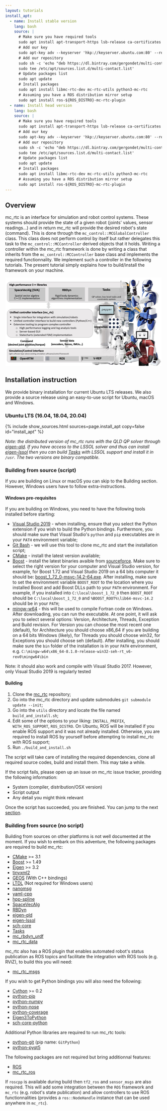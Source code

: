 ```yaml
---
layout: tutorials
install_apt:
  - name: Install stable version
    lang: bash
    source: |
      # Make sure you have required tools
      sudo apt install apt-transport-https lsb-release ca-certificates gnupg
      # Add our key
      sudo apt-key adv --keyserver 'hkp://keyserver.ubuntu.com:80' --recv-key 892EA6EE273707C6495A6FB6220D644C64666806
      # Add our repository
      sudo sh -c 'echo "deb https://dl.bintray.com/gergondet/multi-contact-release $(lsb_release -sc) main" | \
      sudo tee /etc/apt/sources.list.d/multi-contact.list'
      # Update packages list
      sudo apt update
      # Install packages
      sudo apt install libmc-rtc-dev mc-rtc-utils python3-mc-rtc
      # Assuming you have a ROS distribution mirror setup
      sudo apt install ros-${ROS_DISTRO}-mc-rtc-plugin
  - name: Install head version
    lang: bash
    source: |
      # Make sure you have required tools
      sudo apt install apt-transport-https lsb-release ca-certificates gnupg
      # Add our key
      sudo apt-key adv --keyserver 'hkp://keyserver.ubuntu.com:80' --recv-key 892EA6EE273707C6495A6FB6220D644C64666806
      # Add our repository
      sudo sh -c 'echo "deb https://dl.bintray.com/gergondet/multi-contact-head $(lsb_release -sc) main" | \
      sudo tee /etc/apt/sources.list.d/multi-contact.list'
      # Update packages list
      sudo apt update
      # Install packages
      sudo apt install libmc-rtc-dev mc-rtc-utils python3-mc-rtc
      # Assuming you have a ROS distribution mirror setup
      sudo apt install ros-${ROS_DISTRO}-mc-rtc-plugin
---
```


## Overview

mc\_rtc is an interface for simulation and robot control systems. These systems should provide the state of a given robot (joints' values, sensor readings...) and in return mc\_rtc will provide the desired robot's state (command). This is done through the `mc_control::MCGlobalController` class. This class does not perform control by itself but rather delegates this task to the `mc_control::MCController` derived objects that it holds. Writing a controller within the mc\_rtc framework is done by writing a class that inherits from the `mc_control::MCController` base class and implements the required functionnality. We implement such a controller in the following tutorials. The present tutorial simply explains how to build/install the framework on your machine.

<img src="img/mc_rtc_architecture.jpg" alt="architecture_overview" class="img-fluid" />

## Installation instruction

We provide binary installation for current Ubuntu LTS releases. We also provide a source release using an easy-to-use script for Ubuntu, macOS and Windows.

### Ubuntu LTS (16.04, 18.04, 20.04)

{% include show_sources.html sources=page.install_apt copy=false id="install_apt" %}

*Note: the distributed version of mc\_rtc runs with the QLD QP solver through [eigen-qld](https://github.com/jrl-umi3218/eigen-qld). If you have access to the LSSOL solver and thus can install [eigen-lssol](https://gite.lirmm.fr/multi-contact/eigen-lssol) then you can build [Tasks](https://github.com/jrl-umi3218/Tasks) with LSSOL support and install it in `/usr`. The two versions are binary compatible.*

### Building from source (script)

If you are building on Linux or macOS you can skip to the Building section. However, Windows users have to follow extra-instructions.

#### Windows pre-requisites

If you are building on Windows, you need to have the following tools installed before starting:
- [Visual Studio 2019](https://visualstudio.microsoft.com/vs/) - when installing, ensure that you select the Python extension if you wish to build the Python bindings. Furthermore, you should make sure that Visual Studio's `python` and `pip` executables are in your `PATH` environment variable;
- [Git Bash](https://git-scm.com/download/win) - we will use this tool to clone mc\_rtc and start the installation script;
- [CMake](https://cmake.org/download/) - install the latest version available;
- [Boost](https://www.boost.org/) - install the latest binaries avaible from [sourceforce](https://sourceforge.net/projects/boost/files/boost-binaries/). Make sure to select the right version for your computer and Visual Studio version, for example, for Boost 1.72 and Visual Studio 2019 on a 64 bits computer it should be: [boost_1_72_0-msvc-14.2-64.exe](https://sourceforge.net/projects/boost/files/boost-binaries/1.72.0/boost_1_72_0-msvc-14.2-64.exe/download). After installing, make sure to set the environment variable `BOOST_ROOT` to the location where you installed Boost and add Boost DLLs path to your `PATH` environment. For example, if you installed into `C:\local\boost_1_72_0` then `BOOST_ROOT` should be `C:\local\boost_1_72_0` and `%BOOST_ROOT%\lib64-msvc-14.2` should be in your `PATH`;
- [mingw-w64](https://sourceforge.net/projects/mingw-w64/files/Toolchains%20targetting%20Win32/Personal%20Builds/mingw-builds/installer/mingw-w64-install.exe/download) - this will be used to compile Fortran code on Windows. After downloading, you can run the executable. At one point, it will ask you to select several options: Version, Architecture, Threads, Exception and Build revision. For Version you can choose the most recent one (default), for Architecture you should choose x86\_64 if you are building on a 64 bits Windows (likely), for Threads you should choose win32, for Exceptions you should choose seh (default). After installing, you should make sure the `bin` folder of the installation is in your `PATH` environment, e.g. `C:\mingw-w64\x86_64-8.1.0-release-win32-seh-rt_v6-rev0\mingw64\bin`

Note: it should also work and compile with Visual Studio 2017. However, only Visual Studio 2019 is regularly tested

#### Building

1. Clone the [mc\_rtc](https://github.com/jrl-umi3218/mc_rtc) repository;
2. Go into the mc\_rtc directory and update submodules `git submodule update --init`;
3. Go into the `utils` directory and locate the file named `build_and_install.sh`;
4. Edit some of the options to your liking: `INSTALL_PREFIX`, `WITH_ROS_SUPPORT`, `ROS_DISTRO`. On Ubuntu, ROS will be installed if you enable ROS support and it was not already installed. Otherwise, you are required to install ROS by yourself before attempting to install mc\_rtc with ROS support;
5. Run `./build_and_install.sh`

The script will take care of installing the required dependencies, clone all required source codes, build and install them. This may take a while.

If the script fails, please open up an issue on mc\_rtc issue tracker, providing the following information:
- System (compiler, distribution/OSX version)
- Script output
- Any detail you might think relevant

Once the script has succeeded, you are finished. You can jump to the next [section]({{site.baseurl}}/tutorials/introduction/configuration.html).

### Building from source (no script)

Building from sources on other platforms is not well documented at the moment. If you wish to embark on this adventure, the following packages are required to build mc\_rtc:
- [CMake](https://cmake.org/) >= 3.1
- [Boost](https://www.boost.org/) >= 1.49
- [Eigen](http://eigen.tuxfamily.org/index.php?title=Main_Page) >= 3.2
- [tinyxml2](https://github.com/leethomason/tinyxml2)
- [GEOS](https://trac.osgeo.org/geos) (With C++ bindings)
- [LTDL](https://www.gnu.org/software/libtool/manual/html_node/Libltdl-interface.html) (Not required for Windows users)
- [nanomsg](https://github.com/nanomsg/nanomsg)
- [yaml-cpp](https://github.com/jbeder/yaml-cpp)
- [hpp-spline](https://github.com/humanoid-path-planner/hpp-spline)
- [SpaceVecAlg](https://github.com/jrl-umi3218/SpaceVecAlg)
- [RBDyn](https://github.com/jrl-umi3218/RBDyn)
- [eigen-qld](https://github.com/jrl-umi3218/eigen-qld)
- [eigen-lssol](https://gite.lirmm.fr/multi-contact/eigen-lssol)
- [sch-core](https://github.com/jrl-umi3218/sch-core)
- [Tasks](https://github.com/jrl-umi3218/Tasks)
- [mc\_rbdyn\_urdf](https://github.com/jrl-umi3218/mc_rbdyn_urdf)
- [mc_rtc_data](https://github.com/jrl-umi3218/mc_rtc_data)

mc\_rtc also has a ROS plugin that enables automated robot's status publication as ROS topics and facilitate the integration with ROS tools (e.g. RViZ), to build this you will need:

 * [mc_rtc_msgs](https://github.com/jrl-umi3218/mc_rtc_msgs)

If you wish to get Python bindings you will also need the following:
 * [Cython](http://cython.org/) >= 0.2
 * [python-pip]()
 * [python-numpy]()
 * [python-nose]()
 * [python-coverage]()
 * [Eigen3ToPython](https://github.com/jrl-umi3218/Eigen3ToPython)
 * [sch-core-python](https://github.com/jrl-umi3218/sch-core-python)

Additional Python libraries are required to run mc\_rtc tools:
 * [python-git]() (pip name: `GitPython`)
 * [python-pyqt5]()

The following packages are not required but bring additionnal features:
- [ROS](http://www.ros.org/)
- [mc\_rtc\_ros](https://github.com/jrl-umi3218/mc_rtc_ros)

If `roscpp` is available during build then `tf2_ros` and `sensor_msgs` are also required. This will add some integration between the `ROS` framework and `mc_rtc` (e.g. robot's state publication) and allow controllers to use ROS functionnalities (provides a `ros::NodeHandle` instance that can be used anywhere in `mc_rtc`).
